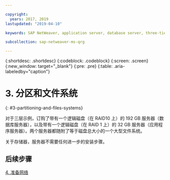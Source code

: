 ```yaml
---

copyright:
  years: 2017, 2019
lastupdated: "2019-04-10"

keywords: SAP NetWeaver, application server, database server, three-tier

subcollection: sap-netweaver-ms-qrg

---
```


{:shortdesc: .shortdesc}
{:codeblock: .codeblock}
{:screen: .screen}
{:new_window: target="_blank"}
{:pre: .pre}
{:table: .aria-labeledby="caption"}

# 3. 分区和文件系统
{: #3-partitioning-and-files-systems}

对于三层示例，订购了带有一个逻辑磁盘（在 RAID10 上）的 192 GB 服务器（数据库服务器），以及带有一个逻辑磁盘（在 RAID 1 上）的 32 GB 服务器（应用程序服务器）。两个服务器都随附了等于磁盘总大小的一个大型文件系统。

关于存储器，服务器不需要任何进一步的安装步骤。

## 后续步骤

[4. 准备网络](/docs/infrastructure/sap-netweaver-ms-qrg?topic=sap-netweaver-ms-qrg-network)
